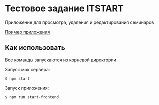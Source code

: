 # Тестовое задание ITSTART

Приложение для просмотра, удаления и редактирования семинаров

[Пример приложения](https://itstart-test-task-i2k5.vercel.app/)

## Как использовать

Все команды запускаются из корневой директории

Запуск мок сервера:

```
$ npm start
```

Запуск приложения:

```
$ npm run start-frontend
```
